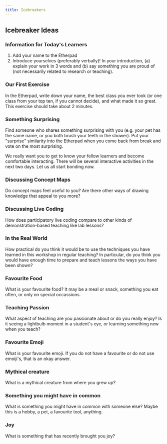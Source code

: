 ```yaml
---
title: Icebreakers
---
```


## Icebreaker Ideas

### Information for Today's Learners

1. Add your name to the Etherpad
2. Introduce yourselves (preferably verbally)! In your introduction, (a) explain your work in 3 words and (b) say something you are proud of (not necessarily related to research or teaching).

### Our First Exercise

In the Etherpad, write down your name, the best class you ever
took (or one class from your top ten, if you cannot decide), and
what made it so great.
This exercise should take about 2 minutes.

### Something Surprising

Find someone who shares something surprising with you (e.g. your pet has the same name,
or you both brush your teeth in the shower). Put your "surprise" similarity into the Etherpad when
you come back from break and vote on the most surprising.

We really want you to get to know your fellow learners and become comfortable interacting. There
will be several interactive activities in the next two days. Let us all start bonding now.

### Discussing Concept Maps

Do concept maps feel useful to you?
Are there other ways of drawing knowledge that appeal to you more?

### Discussing Live Coding

How does participatory live coding compare to other kinds of demonstration-based teaching
like lab lessons?

### In the Real World

How practical do you think it would be to use the techniques you have learned in this workshop
in regular teaching?
In particular,
do you think you would have enough time to prepare and teach lessons
the ways you have been shown?

### Favourite Food

What is your favourite food?
It may be a meal or snack, something you eat often, or only on special occassions.

### Teaching Passion

What aspect of teaching are you passionate about or do you really enjoy?
Is it seeing a lightbulb moment in a student's eye, or learning something new when you teach?

### Favourite Emoji

What is your favourite emoji. If you do not have a favourite or do not use emoiji's, that is an okay answer.

### Mythical creature

What is a mythical creature from where you grew up?

### Something you might have in common

What is something you might have in common with someone else? Maybe this is a hobby, a pet, a favourite tool, anything.

### Joy

What is something that has recently brought you joy?


